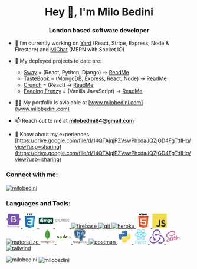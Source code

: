 <h1 align="center">Hey 👋, I'm Milo Bedini</h1>
<h3 align="center">London based software developer</h3>

- 🔭 I’m currently working on [Yard](https://github.com/milobedini/Yard) (React, Stripe, Express, Node & Firestore) and [MiChat](https://github.com/milobedini/MiChat) (MERN with Socket.IO)

- 🏁 My deployed projects to date are:
     - [Sway](https://sway-mindfulness.herokuapp.com/) = (React, Python, Django) → [ReadMe](https://github.com/milobedini/Sway)
     - [TasteBook](https://tastebook-yem.herokuapp.com/) = (MongoDB, Express, React, Node) → [ReadMe](https://github.com/milobedini/TasteBook)
     - [Crunch](https://crunch-app.netlify.app/) = (React) → [ReadMe](https://github.com/milobedini/Crunch)
     - [Feeding Frenzy](https://milobedini.github.io/Feeding-Frenzy/) = (Vanilla JavaScript) → [ReadMe](https://github.com/milobedini/Feeding-Frenzy)

- 👨‍💻 My portfolio is avialable at [www.milobedini.com](www.milobedini.com)

- 📫 Reach out to me at **milobedini64@gmail.com**

- 📄 Know about my experiences [https://drive.google.com/file/d/14QTAjqjPZVswPhxdaJQZjGD4FgTttIHq/view?usp=sharing](https://drive.google.com/file/d/14QTAjqjPZVswPhxdaJQZjGD4FgTttIHq/view?usp=sharing)

<h3 align="left">Connect with me:</h3>
<p align="left">
<a href="https://www.linkedin.com/in/milo-bedini-794787154/" target="blank"><img align="center" src="https://raw.githubusercontent.com/rahuldkjain/github-profile-readme-generator/master/src/images/icons/Social/linked-in-alt.svg" alt="milobedini" height="30" width="40" /></a>
</p>

<h3 align="left">Languages and Tools:</h3>
<p align="left"> <a href="https://getbootstrap.com" target="_blank" rel="noreferrer"> <img src="https://raw.githubusercontent.com/devicons/devicon/master/icons/bootstrap/bootstrap-plain-wordmark.svg" alt="bootstrap" width="40" height="40"/> </a> <a href="https://www.w3schools.com/css/" target="_blank" rel="noreferrer"> <img src="https://raw.githubusercontent.com/devicons/devicon/master/icons/css3/css3-original-wordmark.svg" alt="css3" width="40" height="40"/> </a> <a href="https://www.djangoproject.com/" target="_blank" rel="noreferrer"> <img src="https://raw.githubusercontent.com/devicons/devicon/master/icons/django/django-original.svg" alt="django" width="40" height="40"/> </a> <a href="https://expressjs.com" target="_blank" rel="noreferrer"> <img src="https://raw.githubusercontent.com/devicons/devicon/master/icons/express/express-original-wordmark.svg" alt="express" width="40" height="40"/> </a> <a href="https://firebase.google.com/" target="_blank" rel="noreferrer"> <img src="https://www.vectorlogo.zone/logos/firebase/firebase-icon.svg" alt="firebase" width="40" height="40"/> </a> <a href="https://git-scm.com/" target="_blank" rel="noreferrer"> <img src="https://www.vectorlogo.zone/logos/git-scm/git-scm-icon.svg" alt="git" width="40" height="40"/> </a> <a href="https://heroku.com" target="_blank" rel="noreferrer"> <img src="https://www.vectorlogo.zone/logos/heroku/heroku-icon.svg" alt="heroku" width="40" height="40"/> </a> <a href="https://www.w3.org/html/" target="_blank" rel="noreferrer"> <img src="https://raw.githubusercontent.com/devicons/devicon/master/icons/html5/html5-original-wordmark.svg" alt="html5" width="40" height="40"/> </a> <a href="https://developer.mozilla.org/en-US/docs/Web/JavaScript" target="_blank" rel="noreferrer"> <img src="https://raw.githubusercontent.com/devicons/devicon/master/icons/javascript/javascript-original.svg" alt="javascript" width="40" height="40"/> </a> <a href="https://materializecss.com/" target="_blank" rel="noreferrer"> <img src="https://raw.githubusercontent.com/prplx/svg-logos/5585531d45d294869c4eaab4d7cf2e9c167710a9/svg/materialize.svg" alt="materialize" width="40" height="40"/> </a> <a href="https://www.mongodb.com/" target="_blank" rel="noreferrer"> <img src="https://raw.githubusercontent.com/devicons/devicon/master/icons/mongodb/mongodb-original-wordmark.svg" alt="mongodb" width="40" height="40"/> </a> <a href="https://nodejs.org" target="_blank" rel="noreferrer"> <img src="https://raw.githubusercontent.com/devicons/devicon/master/icons/nodejs/nodejs-original-wordmark.svg" alt="nodejs" width="40" height="40"/> </a> <a href="https://www.postgresql.org" target="_blank" rel="noreferrer"> <img src="https://raw.githubusercontent.com/devicons/devicon/master/icons/postgresql/postgresql-original-wordmark.svg" alt="postgresql" width="40" height="40"/> </a> <a href="https://postman.com" target="_blank" rel="noreferrer"> <img src="https://www.vectorlogo.zone/logos/getpostman/getpostman-icon.svg" alt="postman" width="40" height="40"/> </a> <a href="https://www.python.org" target="_blank" rel="noreferrer"> <img src="https://raw.githubusercontent.com/devicons/devicon/master/icons/python/python-original.svg" alt="python" width="40" height="40"/> </a> <a href="https://reactjs.org/" target="_blank" rel="noreferrer"> <img src="https://raw.githubusercontent.com/devicons/devicon/master/icons/react/react-original-wordmark.svg" alt="react" width="40" height="40"/> </a> <a href="https://redux.js.org" target="_blank" rel="noreferrer"> <img src="https://raw.githubusercontent.com/devicons/devicon/master/icons/redux/redux-original.svg" alt="redux" width="40" height="40"/> </a> <a href="https://sass-lang.com" target="_blank" rel="noreferrer"> <img src="https://raw.githubusercontent.com/devicons/devicon/master/icons/sass/sass-original.svg" alt="sass" width="40" height="40"/> </a> <a href="https://tailwindcss.com/" target="_blank" rel="noreferrer"> <img src="https://www.vectorlogo.zone/logos/tailwindcss/tailwindcss-icon.svg" alt="tailwind" width="40" height="40"/> </a> </p>

<p><img align="left" src="https://github-readme-stats.vercel.app/api/top-langs?username=milobedini&show_icons=true&locale=en&layout=compact" alt="milobedini" /></p>

<p>&nbsp;<img align="center" src="https://github-readme-stats.vercel.app/api?username=milobedini&show_icons=true&locale=en" alt="milobedini" /></p>

